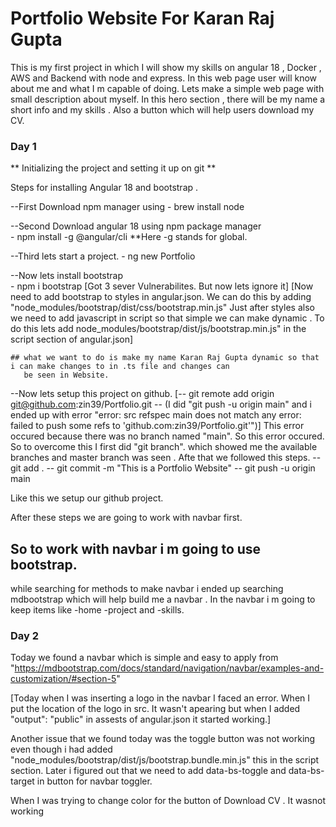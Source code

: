 # Portfolio Website For Karan Raj Gupta

This is my first project in which I will show my skills on angular 18 , Docker , AWS and Backend with node and express. In this web page user will know about me and what I m capable of doing. Lets make a simple web page with small description about myself. 
In this hero section , there will be my name a short info and my skills . Also a button which will help users download my CV.



### Day 1 

** Initializing the project and setting it up on git **

Steps for installing Angular 18 and bootstrap .

--First Download npm manager using 
      - brew install node

--Second Download angular 18 using npm package manager  
      - npm install -g @angular/cli
      **Here -g stands for global.

--Third lets start a project. 
      - ng new Portfolio

--Now lets install bootstrap  
      - npm i bootstrap
    [Got 3 sever Vulnerabilites. But now lets ignore it]
    [Now need to add bootstrap to styles in angular.json. We can do this by adding "node_modules/bootstrap/dist/css/bootstrap.min.js" 
    Just after styles also we need to add javascript in script so that simple we can make dynamic . To do this lets add 
    node_modules/bootstrap/dist/js/bootstrap.min.js" in the script section of angular.json]

    ## what we want to do is make my name Karan Raj Gupta dynamic so that i can make changes to in .ts file and changes can 
       be seen in Website. 

--Now lets setup this project on github.
  [-- git remote add origin git@github.com:zin39/Portfolio.git
  -- (I did "git push -u origin main" and i ended up with error "error: src refspec main does not match any error: failed to push 
      some refs to 'github.com:zin39/Portfolio.git'")]
       This error occured because there was no branch named "main". So this error occured. So to overcome this I first did "git branch".
        which showed me the available branches and master branch was seen . Afte that we followed this steps.
  -- git add .
  -- git commit -m "This is a Portfolio Website"
  -- git push -u origin main

Like this we setup our github project. 

After these steps we are going to work with navbar first. 

## So to work with navbar i  m going to use bootstrap.
  while searching for methods to make navbar i ended up searching mdbootstrap which will help build me a navbar . In the navbar i m going to keep items like -home -project and -skills.

### Day 2

Today we found a navbar which is simple and easy to apply from "https://mdbootstrap.com/docs/standard/navigation/navbar/examples-and-customization/#section-5"

[Today when I was inserting a logo in the navbar I faced an error. When I put the location of the logo in src. It wasn't apearing but when I added "output": "public" in assests of angular.json it started working.]

Another issue that we found today was the toggle button was not working even though i had added "node_modules/bootstrap/dist/js/bootstrap.bundle.min.js" this in the script section. 
Later i figured out that we need to add data-bs-toggle and data-bs-target in button for navbar toggler.

When I was trying to change color for the button of Download CV . It wasnot working 



